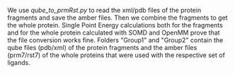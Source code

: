 We use *qube_to_prmRst.py* to read the xml/pdb files of the protein fragments and save the amber files. 
Then we combine the fragments to get the whole protein.
Single Point Energy calculations both for the fragments and for the whole protein calculated with SOMD and OpenMM prove that the file conversion works fine.
Folders "Group1" and "Group2" contain the qube files (pdb/xml) of the protein fragments and the amber files (prm7/rst7) of the whole proteins that were used 
with the respective set of ligands. 
